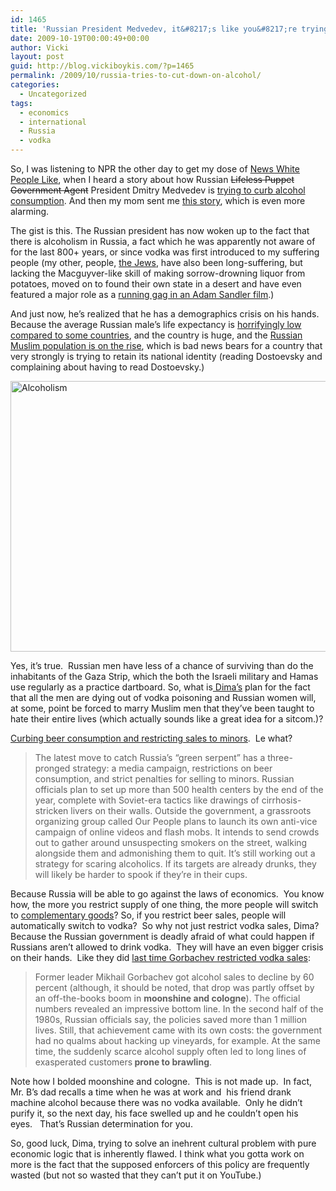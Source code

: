 ```yaml
---
id: 1465
title: 'Russian President Medvedev, it&#8217;s like you&#8217;re trying to fail on purpose by cutting down on beer'
date: 2009-10-19T00:00:49+00:00
author: Vicki
layout: post
guid: http://blog.vickiboykis.com/?p=1465
permalink: /2009/10/russia-tries-to-cut-down-on-alcohol/
categories:
  - Uncategorized
tags:
  - economics
  - international
  - Russia
  - vodka
---
```

So, I was listening to NPR the other day to get my dose of [News White People Like](http://stuffwhitepeoplelike.com/2008/01/31/44-public-radio/), when I heard a story about how Russian <span style="text-decoration: line-through;">Lifeless Puppet Government Agent</span> President Dmitry Medvedev is [trying to curb alcohol consumption](http://www.npr.org/blogs/thetwo-way/2009/08/russian_vodka_consumption_shoc.html). And then my mom sent me [this story](http://www.latimes.com/news/nationworld/world/la-fg-russia-booze3-2009sep03,0,7832349.story), which is even more alarming.

The gist is this. The Russian president has now woken up to the fact that there is alcoholism in Russia, a fact which he was apparently not aware of for the last 800+ years, or since vodka was first introduced to my suffering people (my other, people, [the Jews](http://blog.vickiboykis.com/2009/09/16/gods-is-straight-up-messing-with-me/), have also been long-suffering, but lacking the Macguyver-like skill of making sorrow-drowning liquor from potatoes, moved on to found their own state in a desert and have even featured a major role as a [running gag in an Adam Sandler film](http://www.youtube.com/watch?v=rCcK-QYJcSU).)

And just now, he&#8217;s realized that he has a demographics crisis on his hands.  Because the average Russian male&#8217;s life expectancy is [horrifyingly low compared to some countries](http://en.wikipedia.org/wiki/List_of_countries_by_life_expectancy), and the country is huge, and the [Russian Muslim population is on the rise](http://www.asiantribune.com/index.php?q=node/211), which is bad news bears for a country that very strongly is trying to retain its national identity (reading Dostoevsky and complaining about having to read Dostoevsky.)

<p style="text-align: left;">
  <a href="http://blog.vickiboykis.com/wp-content/uploads/2009/10/Alcoholism1.png"><img class="aligncenter size-full wp-image-1472" title="Alcoholism" src="http://blog.vickiboykis.com/wp-content/uploads/2009/10/Alcoholism1.png" alt="Alcoholism" width="566" height="433" /></a>
</p>

<p style="text-align: left;">
  Yes, it&#8217;s true.  Russian men have less of a chance of surviving than do the inhabitants of the Gaza Strip, which the both the Israeli military and Hamas use regularly as a practice dartboard. So, what is<a href="http://www.geocities.com/Colosseum/Track/7635/names.html"> Dima&#8217;s</a> plan for the fact that all the men are dying out of vodka poisoning and Russian women will, at some, point be forced to marry Muslim men that they&#8217;ve been taught to hate their entire lives (which actually sounds like a great idea for a sitcom.)?
</p>

<p style="text-align: left;">
  <a href="http://blog.newsweek.com/blogs/wealthofnations/archive/2009/09/04/medvedev-s-anti-alcohol-campaign-tries-to-get-russia-to-sober-up.aspx">Curbing beer consumption and restricting sales to minors</a>.  Le what?
</p>

<blockquote style="text-align: left;">
  <p style="text-align: left;">
    <span>The latest move to catch Russia’s “green serpent” has a three-pronged strategy: a media campaign, restrictions on beer consumption, and strict penalties for selling to minors. Russian officials plan to set up more than 500 health centers by the end of the year, complete with Soviet-era tactics like drawings of cirrhosis-stricken livers on their walls. Outside the government, a grassroots organizing group called Our People plans to launch its own anti-vice campaign of online videos and flash mobs. It intends to send crowds out to gather around unsuspecting smokers on the street, walking alongside them and admonishing them to quit. It&#8217;s still working out a strategy for scaring alcoholics. If its targets are already drunks, they will likely be harder to spook if they&#8217;re in their cups.</span>
  </p>
</blockquote>

Because Russia will be able to go against the laws of economics.  You know how, the more you restrict supply of one thing, the more people will switch to [complementary goods](http://en.wikipedia.org/wiki/Complementary_good)? So, if you restrict beer sales, people will automatically switch to vodka?  So why not just restrict vodka sales, Dima? Because the Russian government is deadly afraid of what could happen if Russians aren&#8217;t allowed to drink vodka.  They will have an even bigger crisis on their hands.  Like they did [last time Gorbachev restricted vodka sales](http://blog.newsweek.com/blogs/wealthofnations/archive/2009/09/04/medvedev-s-anti-alcohol-campaign-tries-to-get-russia-to-sober-up.aspx):

> <span>Former leader Mikhail Gorbachev got alcohol sales to decline by 60 percent (although, it should be noted, that drop was partly offset by an off-the-books boom in <strong>moonshine and cologne</strong>). The official numbers revealed an impressive bottom line. In the second half of the 1980s, Russian officials say, the policies saved more than 1 million lives. Still, that achievement came with its own costs: the government had no qualms about hacking up vineyards, for example. At the same time, the suddenly scarce alcohol supply often led to long lines of exasperated customers<strong> prone to brawling</strong>.</span>

Note how I bolded moonshine and cologne.  This is not made up.  In fact, Mr. B&#8217;s dad recalls a time when he was at work and  his friend drank machine alcohol because there was no vodka available.  Only he didn&#8217;t purify it, so the next day, his face swelled up and he couldn&#8217;t open his eyes.   That&#8217;s Russian determination for you.

So, good luck, Dima, trying to solve an inehrent cultural problem with pure economic logic that is inherently flawed. I think what you gotta work on more is the fact that the supposed enforcers of this policy are frequently wasted (but not so wasted that they can&#8217;t put it on YouTube.)